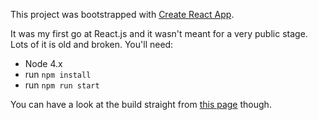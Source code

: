 This project was bootstrapped with [Create React App](https://github.com/facebookincubator/create-react-app).

It was my first go at React.js and it wasn't meant for a very public stage. Lots of it is old and broken. You'll need:

- Node 4.x
- run `npm install`
- run `npm run start`

You can have a look at the build straight from [this page](https://vibrant-bose-197cf1.netlify.com/) though.